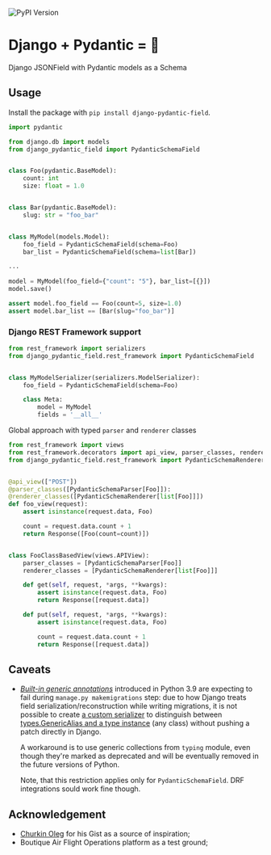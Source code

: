 ![PyPI Version](https://img.shields.io/pypi/v/django-pydantic-field)

# Django + Pydantic = 🖤

Django JSONField with Pydantic models as a Schema

## Usage

Install the package with `pip install django-pydantic-field`.

``` python
import pydantic

from django.db import models
from django_pydantic_field import PydanticSchemaField


class Foo(pydantic.BaseModel):
    count: int
    size: float = 1.0


class Bar(pydantic.BaseModel):
    slug: str = "foo_bar"


class MyModel(models.Model):
    foo_field = PydanticSchemaField(schema=Foo)
    bar_list = PydanticSchemaField(schema=list[Bar])

...
    
model = MyModel(foo_field={"count": "5"}, bar_list=[{}])
model.save()

assert model.foo_field == Foo(count=5, size=1.0)
assert model.bar_list == [Bar(slug="foo_bar")]
```


### Django REST Framework support

``` python
from rest_framework import serializers
from django_pydantic_field.rest_framework import PydanticSchemaField


class MyModelSerializer(serializers.ModelSerializer):
    foo_field = PydanticSchemaField(schema=Foo)

    class Meta:
        model = MyModel
        fields = '__all__'
```

Global approach with typed `parser` and `renderer` classes
``` python
from rest_framework import views
from rest_framework.decorators import api_view, parser_classes, renderer_classes
from django_pydantic_field.rest_framework import PydanticSchemaRenderer, PydanticSchemaParser


@api_view(["POST"])
@parser_classes([PydanticSchemaParser[Foo]]):
@renderer_classes([PydanticSchemaRenderer[list[Foo]]])
def foo_view(request):
    assert isinstance(request.data, Foo)

    count = request.data.count + 1
    return Response([Foo(count=count)])


class FooClassBasedView(views.APIView):
    parser_classes = [PydanticSchemaParser[Foo]]
    renderer_classes = [PydanticSchemaRenderer[list[Foo]]]

    def get(self, request, *args, **kwargs):
        assert isinstance(request.data, Foo)
        return Response([request.data])

    def put(self, request, *args, **kwargs):
        assert isinstance(request.data, Foo)

        count = request.data.count + 1
        return Response([request.data])
```

## Caveats
* *[Built-in generic annotations](https://peps.python.org/pep-0585/)* introduced in Python 3.9 are expecting to fail 
  during `manage.py makemigrations` step: due to how Django treats field serialization/reconstruction 
  while writing migrations, it is not possible to create [a custom serializer](https://docs.djangoproject.com/en/4.1/topics/migrations/#custom-serializers) 
  to distinguish between
  [types.GenericAlias and a type instance](https://github.com/django/django/blob/cd1afd553f9c175ebccfc0f50e72b43b9604bd97/django/db/migrations/serializer.py#L383) 
  (any class) without pushing a patch directly in Django.

  A workaround is to use generic collections from `typing` module, even though they're marked as deprecated and will be eventually removed in the future versions of Python.

  Note, that this restriction applies only for `PydanticSchemaField`. DRF integrations sould work fine though.

## Acknowledgement

* [Churkin Oleg](https://gist.github.com/Bahus/98a9848b1f8e2dcd986bf9f05dbf9c65) for his Gist as a source of inspiration;
* Boutique Air Flight Operations platform as a test ground;

